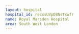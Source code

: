 ```yaml
---
layout: hospital
hospital_id: recssUVpD8NsTxwfr
name: Royal Marsden Hospital
area: South West London
---
```

